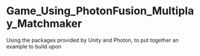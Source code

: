 # Game_Using_PhotonFusion_Multiplay_Matchmaker
 Using the packages provided by Unity and Photon, to put together an example to build upon
